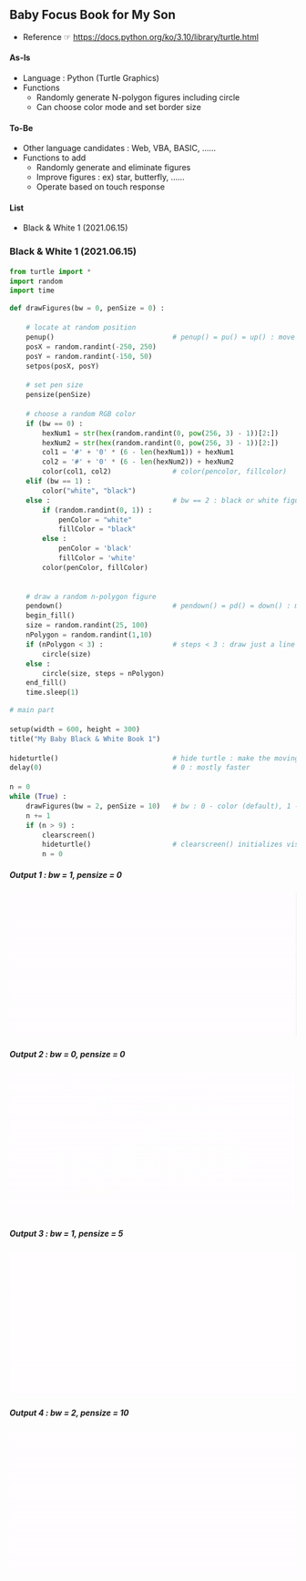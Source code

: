 ## Baby Focus Book for My Son
- Reference ☞ https://docs.python.org/ko/3.10/library/turtle.html

#### As-Is
- Language : Python (Turtle Graphics)
- Functions
    - Randomly generate N-polygon figures including circle
    - Can choose color mode and set border size

#### To-Be
- Other language candidates : Web, VBA, BASIC, ……
- Functions to add
    - Randomly generate and eliminate figures
    - Improve figures : ex) star, butterfly, ……
    - Operate based on touch response


#### List
- Black & White 1 (2021.06.15)


### Black & White 1 (2021.06.15)

```python
from turtle import *
import random
import time
```

```python
def drawFigures(bw = 0, penSize = 0) :

    # locate at random position
    penup()                             # penup() = pu() = up() : move without drawing
    posX = random.randint(-250, 250)
    posY = random.randint(-150, 50)
    setpos(posX, posY)

    # set pen size
    pensize(penSize)

    # choose a random RGB color
    if (bw == 0) :
        hexNum1 = str(hex(random.randint(0, pow(256, 3) - 1))[2:])
        hexNum2 = str(hex(random.randint(0, pow(256, 3) - 1))[2:])
        col1 = '#' + '0' * (6 - len(hexNum1)) + hexNum1
        col2 = '#' + '0' * (6 - len(hexNum2)) + hexNum2
        color(col1, col2)               # color(pencolor, fillcolor)
    elif (bw == 1) :
        color("white", "black")
    else :                              # bw == 2 : black or white figures
        if (random.randint(0, 1)) :
            penColor = "white"
            fillColor = "black"
        else :
            penColor = 'black'
            fillColor = 'white'            
        color(penColor, fillColor)


    # draw a random n-polygon figure
    pendown()                           # pendown() = pd() = down() : move with drawing
    begin_fill()
    size = random.randint(25, 100)
    nPolygon = random.randint(1,10)
    if (nPolygon < 3) :                 # steps < 3 : draw just a line
        circle(size)
    else :
        circle(size, steps = nPolygon)
    end_fill()
    time.sleep(1)
```

```python
# main part

setup(width = 600, height = 300)
title("My Baby Black & White Book 1")

hideturtle()                            # hide turtle : make the moving speed faster
delay(0)                                # 0 : mostly faster

n = 0
while (True) :
    drawFigures(bw = 2, penSize = 10)   # bw : 0 - color (default), 1 - black, 2 - b/w
    n += 1
    if (n > 9) :
        clearscreen()
        hideturtle()                    # clearscreen() initializes visibility of the turtle
        n = 0
```

##### Output 1 : bw = 1, pensize = 0
![BW01_1](images/BW01_1.gif)

##### Output 2 : bw = 0, pensize = 0
![BW01_2](images/BW01_2.gif)

##### Output 3 : bw = 1, pensize = 5
![BW01_3](images/BW01_3.gif)

##### Output 4 : bw = 2, pensize = 10
![BW01_4](images/BW01_4.gif)